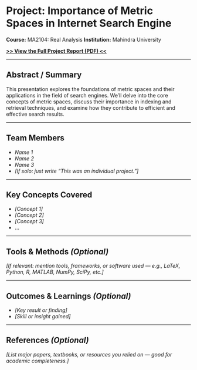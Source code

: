 # Project: Importance of Metric Spaces in Internet Search Engine 

**Course:** MA2104: Real Analysis
**Institution:** Mahindra University

**[>> View the Full Project Report (PDF) <<](report.pdf)**

---

## Abstract / Summary

This presentation explores the foundations of metric spaces and their applications in
the field of search engines. We’ll delve into the core concepts of metric spaces, discuss
their importance in indexing and retrieval techniques, and examine how they contribute
to efficient and effective search results.

---

## Team Members

* *Name 1*
* *Name 2*
* *Name 3*
* *\[If solo: just write “This was an individual project.”]*

---

## Key Concepts Covered

* *\[Concept 1]*
* *\[Concept 2]*
* *\[Concept 3]*
* …

---

## Tools & Methods *(Optional)*

*\[If relevant: mention tools, frameworks, or software used — e.g., LaTeX, Python, R, MATLAB, NumPy, SciPy, etc.]*

---

## Outcomes & Learnings *(Optional)*

* *\[Key result or finding]*
* *\[Skill or insight gained]*

---

## References *(Optional)*

*\[List major papers, textbooks, or resources you relied on — good for academic completeness.]*
